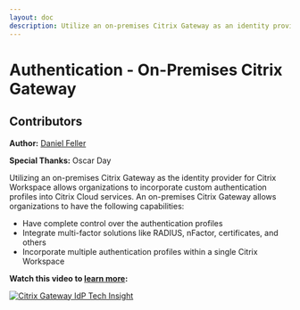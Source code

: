 ```yaml
---
layout: doc
description: Utilize an on-premises Citrix Gateway as an identity provider for Citrix Workspace.
---
```

# Authentication - On-Premises Citrix Gateway

## Contributors

**Author:** [Daniel Feller](https://twitter.com/djfeller)

**Special Thanks:** Oscar Day

Utilizing an on-premises Citrix Gateway as the identity provider for Citrix Workspace allows organizations to incorporate custom authentication profiles into Citrix Cloud services. An on-premises Citrix Gateway allows organizations to have the following capabilities:

-  Have complete control over the authentication profiles
-  Integrate multi-factor solutions like RADIUS, nFactor, certificates, and others
-  Incorporate multiple authentication profiles within a single Citrix Workspace

**Watch this video to [learn more](https://www.youtube.com/watch?v=RGg-lAe99OA):**

[![Citrix Gateway IdP Tech Insight](/en-us/tech-zone/learn/media/shared_video-placeholder.png)](https://www.youtube.com/watch?v=RGg-lAe99OA)
